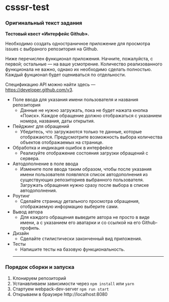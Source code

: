 # csssr-test
### Оригинальный текст задания

**Тестовый квест «Интерфейс Github».**

Необходимо создать одностраничное приложение для просмотра issues с выбраного репозитория на Github.

Ниже перечислен функционал приложения. Начните, пожалуйста, с первой; остальные — на ваше усмотрение. Количество реализованного функционала не важно, однако их необходимо сделать полностью. Каждый фунционал будет оцениваться по отдельности.

Спецификацию API можно найти здесь — https://developer.github.com/v3.


* Поле ввода для указания имени пользователя и названия репозитория
  * Данные не нужно загружать, пока не будет нажата кнопка «Поиск». Каждое обращение должно отображаться с указанием номера, названия, даты открытия.
* Пейджинг для обращений
  * Убедитесь, что загружаются только те данные, которые отображаются. Предусмотрите возможность выбора количества объектов отображаемых на странице.
* Обработка и индикация ошибок в интерфейсе
  * Реализуйте отображение состояния загрузки обращений с сервера.
* Автодополнение в поле ввода
  * Измените поле ввода таким образом, чтобы после указания имени пользователя появлялся список автодополнения из существующих репозиториев выбранного пользователя. Загружать обращения нужно сразу после выбора в списке автодополнения.
* Роутинг
  * Сделайте страницу детального просмотра обращения, отображаемую информацию выберите сами.
* Вывод автора
  * Для каждого обращения выведите автора не просто в виде имени, а с указанием его аватарки и со ссылкой на его Github-профиль.
* Дизайн
  * Сделайте стилистически законченный вид приложения.
* Тесты
  * Напишите тесты на базовую функциональность.
  ---
### Порядок сборки и запуска
1. Клонируем репозиторий
2. Устанавливаем зависимости через `npm install` или `yarn`
3. Стартуем webpack-dev-server `npm run start`
4. Открываем в браузере http://localhost:8080
